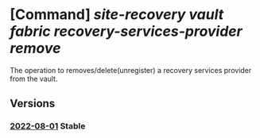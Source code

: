 # [Command] _site-recovery vault fabric recovery-services-provider remove_

The operation to removes/delete(unregister) a recovery services provider from the vault.

## Versions

### [2022-08-01](/Resources/mgmt-plane/L3N1YnNjcmlwdGlvbnMve30vcmVzb3VyY2Vncm91cHMve30vcHJvdmlkZXJzL21pY3Jvc29mdC5yZWNvdmVyeXNlcnZpY2VzL3ZhdWx0cy97fS9yZXBsaWNhdGlvbmZhYnJpY3Mve30vcmVwbGljYXRpb25yZWNvdmVyeXNlcnZpY2VzcHJvdmlkZXJzL3t9L3JlbW92ZQ==/2022-08-01.xml) **Stable**

<!-- mgmt-plane /subscriptions/{}/resourcegroups/{}/providers/microsoft.recoveryservices/vaults/{}/replicationfabrics/{}/replicationrecoveryservicesproviders/{}/remove 2022-08-01 -->
